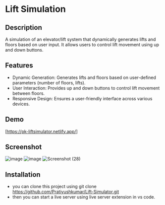 # Lift Simulation #

## Description ##
 A simulation of an elevator/lift system that dynamically generates lifts and floors based on user input. It allows users to control lift movement using up and down buttons.

 ## Features ##
- Dynamic Generation: Generates lifts and floors based on user-defined parameters (number of floors, lifts).
- User Interaction: Provides up and down buttons to control lift movement between floors.
- Responsive Design: Ensures a user-friendly interface across various devices.

## Demo ##
[https://pk-liftsimulator.netlify.app/]

## Screenshot ##
![image](https://github.com/Pratiyushkumar/Lift-Simulator/assets/82165483/96c4e7f3-0acd-408f-929c-578dc4cf129c)
![image](https://github.com/Pratiyushkumar/Lift-Simulator/assets/82165483/9f39e9dc-99d1-4092-bcbb-191e25eecbe5)
![Screenshot (28)](https://github.com/Pratiyushkumar/Lift-Simulator/assets/82165483/77335180-2af0-4502-b9b0-16db7fc22be2)

## Installation ##
- you can clone this project using  git clone https://github.com/Pratiyushkumar/Lift-Simulator.git
- then you can start a live server using live server extension in vs code.
